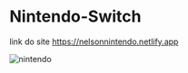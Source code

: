 # Nintendo-Switch

link do site https://nelsonnintendo.netlify.app

![nintendo](https://user-images.githubusercontent.com/79728556/119269586-d79d4f00-bbce-11eb-8fc7-de8c96a3adc7.png)
